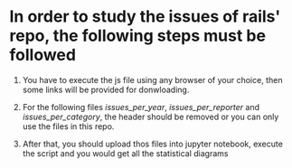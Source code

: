 # In order to study the issues of rails' repo, the following steps must be followed

1. You have to execute the js file using any browser of your choice, then some links will be provided for donwloading.

2. For the following files *issues_per_year*, *issues_per_reporter* and *issues_per_category*, the header should be removed or you can only use the files in this repo.

3. After that, you should upload thos files into jupyter notebook, execute the script and you would get all the statistical diagrams
